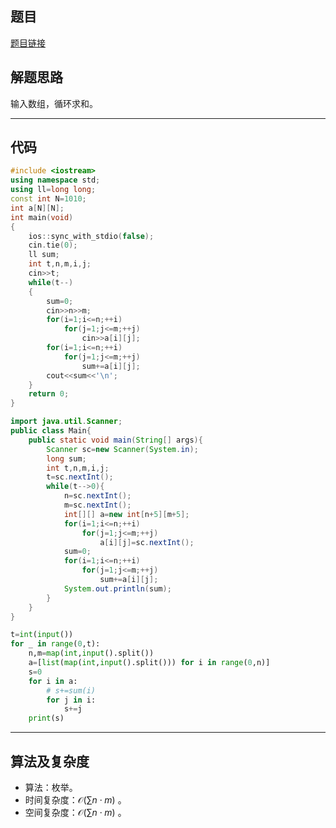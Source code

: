 ## 题目
[题目链接](https://www.nowcoder.com/practice/fe1e902e076b46dd82e7d42e12617893?tpId=372&tqId=10979371&sourceUrl=/exam/oj&channenl=wgithub&fromPut=wgithub)

## 解题思路
输入数组，循环求和。

---

## 代码

``` cpp []
#include <iostream>
using namespace std;
using ll=long long;
const int N=1010;
int a[N][N];
int main(void)
{
	ios::sync_with_stdio(false);
	cin.tie(0);
	ll sum;
	int t,n,m,i,j;
	cin>>t;
	while(t--)
	{
		sum=0;
		cin>>n>>m;
		for(i=1;i<=n;++i)
			for(j=1;j<=m;++j)
				cin>>a[i][j];
		for(i=1;i<=n;++i)
			for(j=1;j<=m;++j)
				sum+=a[i][j];
		cout<<sum<<'\n';
	}
	return 0;
}
```
``` java []
import java.util.Scanner;
public class Main{
    public static void main(String[] args){
        Scanner sc=new Scanner(System.in);
        long sum;
        int t,n,m,i,j;
        t=sc.nextInt();
        while(t-->0){
            n=sc.nextInt();
            m=sc.nextInt();
            int[][] a=new int[n+5][m+5];
            for(i=1;i<=n;++i)
                for(j=1;j<=m;++j)
                    a[i][j]=sc.nextInt();
            sum=0;
            for(i=1;i<=n;++i)
                for(j=1;j<=m;++j)
                    sum+=a[i][j];
            System.out.println(sum);
        }
    }
}
```
``` python []
t=int(input())
for _ in range(0,t):
    n,m=map(int,input().split())
    a=[list(map(int,input().split())) for i in range(0,n)]
    s=0
    for i in a:
        # s+=sum(i)
        for j in i:
            s+=j
    print(s)
```

---

## 算法及复杂度
- 算法：枚举。  
- 时间复杂度：$\mathcal{O}(\sum {n \cdot m})$ 。  
- 空间复杂度：$\mathcal{O}(\sum {n \cdot m})$ 。  

